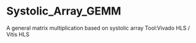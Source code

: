 # Systolic_Array_GEMM
A general matrix multiplication based on systolic array
Tool:Vivado HLS / Vitis HLS
